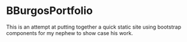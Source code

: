 # BBurgosPortfolio
This is an attempt at putting together a quick static site using bootstrap components for my nephew to show case his work.
